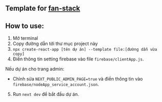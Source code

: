 ## Template for [fan-stack](https://github.com/ClassFunc/fan-stack)

## How to use:

1. Mở terminal
2. Copy đường dẫn tới thư mục project này
3. `npx create-react-app [tên dự án] --template file:[đường dẫn vừa copy]`
4. Điền thông tin setting firebase vào file `firebase/clientApp.js`.

Nếu dự án cho trang admin:

- Chỉnh sửa `NEXT_PUBLIC_ADMIN_PAGE=true` và điền thông tin vào `firebase/nodeApp_service_account.json`.

5. Run `next dev` để bắt đầu dự án.
